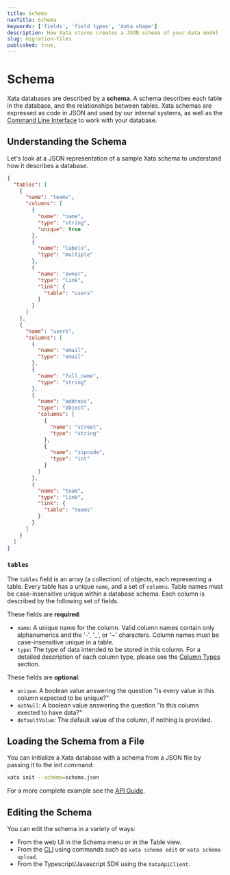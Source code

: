 ```yaml
---
title: Schema
navTitle: Schema
keywords: ['fields', 'field types', 'data shape']
description: How Xata stores creates a JSON schema of your data model
slug: migration-files
published: true,
---
```


# Schema

Xata databases are described by a **schema**. A schema describes each table in the database, and the relationships between tables. Xata schemas are expressed as code in JSON and used by our internal systems, as well as the [Command Line Interface](/getting-started/cli) to work with your database.

## Understanding the Schema

Let's look at a JSON representation of a sample Xata schema to understand how it describes a database.

```json
{
  "tables": [
    {
      "name": "teams",
      "columns": [
        {
          "name": "name",
          "type": "string",
          "unique": true
        },
        {
          "name": "labels",
          "type": "multiple"
        },
        {
          "name": "owner",
          "type": "link",
          "link": {
            "table": "users"
          }
        }
      ]
    },
    {
      "name": "users",
      "columns": [
        {
          "name": "email",
          "type": "email"
        },
        {
          "name": "full_name",
          "type": "string"
        },
        {
          "name": "address",
          "type": "object",
          "columns": [
            {
              "name": "street",
              "type": "string"
            },
            {
              "name": "zipcode",
              "type": "int"
            }
          ]
        },
        {
          "name": "team",
          "type": "link",
          "link": {
            "table": "teams"
          }
        }
      ]
    }
  ]
}
```

### `tables`

The `tables` field is an array (a collection) of objects, each representing a table. Every table has a unique `name`, and a set of `columns`. Table names must be case-insensitive unique within a database schema. Each column is described by the following set of fields.

These fields are **required**:

- `name`: A unique name for the column. Valid column names contain only alphanumerics and the '-', '\_', or '~' characters. Column names must be case-insensitive unique in a table.
- `type`: The type of data intended to be stored in this column. For a detailed description of each column type, please see the [Column Types](/concepts/data-model#column-types) section.

These fields are **optional**:

- `unique`: A boolean value answering the question "is every value in this column expected to be unique?"
- `notNull`: A boolean value answering the question "is this column exected to have data?"
- `defaultValue`: The default value of the column, if nothing is provided.

## Loading the Schema from a File

You can initialize a Xata database with a schema from a JSON file by passing it to the init command:

```bash
xata init --schema=schema.json
```

For a more complete example see the [API Guide](/typescript-client/overview).

## Editing the Schema

You can edit the schema in a variety of ways:

- From the web UI in the Schema menu or in the Table view.
- From the [CLI](/getting-started/cli#schema) using commands such as `xata schema edit` or `xata schema upload`.
- From the Typescript/Javascript SDK using the `XataApiClient`.
